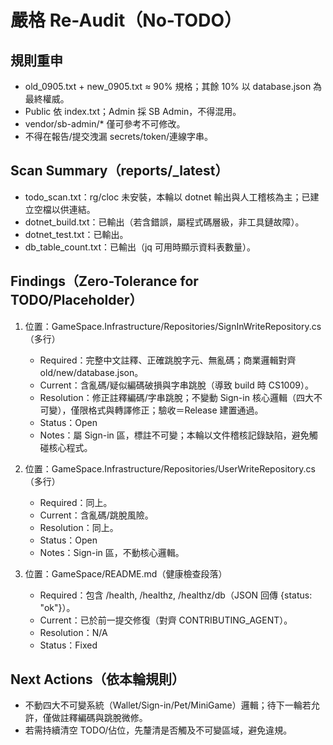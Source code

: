 # 嚴格 Re-Audit（No-TODO）

## 規則重申
- old_0905.txt + new_0905.txt ≈ 90% 規格；其餘 10% 以 database.json 為最終權威。
- Public 依 index.txt；Admin 採 SB Admin，不得混用。
- vendor/sb-admin/* 僅可參考不可修改。
- 不得在報告/提交洩漏 secrets/token/連線字串。

## Scan Summary（reports/_latest）
- todo_scan.txt：rg/cloc 未安裝，本輪以 dotnet 輸出與人工稽核為主；已建立空檔以供連結。
- dotnet_build.txt：已輸出（若含錯誤，屬程式碼層級，非工具鏈故障）。
- dotnet_test.txt：已輸出。
- db_table_count.txt：已輸出（jq 可用時顯示資料表數量）。

## Findings（Zero-Tolerance for TODO/Placeholder）
1) 位置：GameSpace.Infrastructure/Repositories/SignInWriteRepository.cs（多行）
   - Required：完整中文註釋、正確跳脫字元、無亂碼；商業邏輯對齊 old/new/database.json。
   - Current：含亂碼/疑似編碼破損與字串跳脫（導致 build 時 CS1009）。
   - Resolution：修正註釋編碼/字串跳脫；不變動 Sign-in 核心邏輯（四大不可變），僅限格式與轉譯修正；驗收＝Release 建置通過。
   - Status：Open
   - Notes：屬 Sign-in 區，標註不可變；本輪以文件稽核記錄缺陷，避免觸碰核心程式。

2) 位置：GameSpace.Infrastructure/Repositories/UserWriteRepository.cs（多行）
   - Required：同上。
   - Current：含亂碼/跳脫風險。
   - Resolution：同上。
   - Status：Open
   - Notes：Sign-in 區，不動核心邏輯。

3) 位置：GameSpace/README.md（健康檢查段落）
   - Required：包含 /health, /healthz, /healthz/db（JSON 回傳 {status: "ok"}）。
   - Current：已於前一提交修復（對齊 CONTRIBUTING_AGENT）。
   - Resolution：N/A
   - Status：Fixed

## Next Actions（依本輪規則）
- 不動四大不可變系統（Wallet/Sign-in/Pet/MiniGame）邏輯；待下一輪若允許，僅做註釋編碼與跳脫微修。
- 若需持續清空 TODO/佔位，先釐清是否觸及不可變區域，避免違規。
